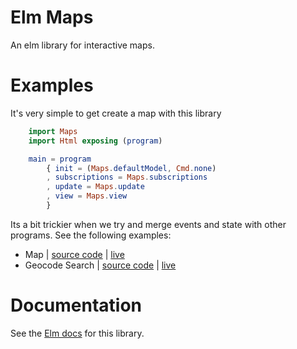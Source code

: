 # Elm Maps

An elm library for interactive maps.

# Examples
It's very simple to get create a map with this library

```elm
    import Maps
    import Html exposing (program)

    main = program
		{ init = (Maps.defaultModel, Cmd.none)
		, subscriptions = Maps.subscriptions
		, update = Maps.update
		, view = Maps.view
		}
```

Its a bit trickier when we try and merge events and state with other programs.
See the following examples:

 * Map | [source code](https://github.com/kennib/elm-maps/blob/master/examples/Example.elm) | [live](https://kennib.github.io/elm-maps/examples/Example)
 * Geocode Search | [source code](https://github.com/kennib/elm-maps/blob/master/examples/Search.elm) | [live](https://kennib.github.io/elm-maps/examples/Search)

# Documentation
See the [Elm docs](http://package.elm-lang.org/packages/kennib/elm-maps/latest/Maps) for this library.
